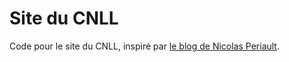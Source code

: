 Site du CNLL
============

Code pour le site du CNLL, inspiré par [le blog de Nicolas Periault](https://nicolas.perriault.net/code/2012/dead-easy-yet-powerful-static-website-generator-with-flask/).


